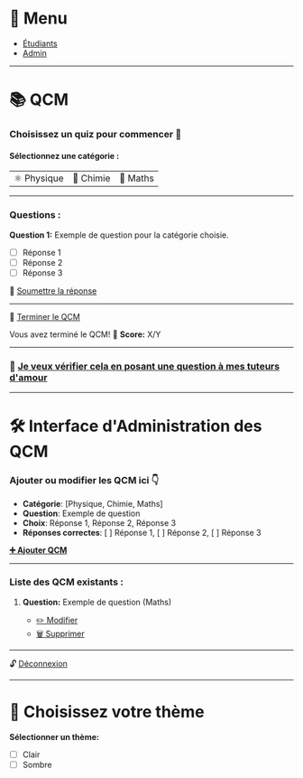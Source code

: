 # 🧭 Menu

- [Étudiants](#etudiants)
- [Admin](#admin)

---

# 📚 QCM

### Choisissez un quiz pour commencer 🚀

#### Sélectionnez une catégorie :

| | | |
|:--:|:--:|:--:|
| ⚛️ Physique | 🧪 Chimie | 📐 Maths |

---

### Questions :

**Question 1:** Exemple de question pour la catégorie choisie.

- [ ] Réponse 1
- [ ] Réponse 2
- [ ] Réponse 3

🚀 [Soumettre la réponse](#)

---

🎉 [Terminer le QCM](#)

Vous avez terminé le QCM! 🎯 **Score:** X/Y

---

### 💌 [Je veux vérifier cela en posant une question à mes tuteurs d'amour](https://www.instagram.com/les_glycerhums)

---

# 🛠️ Interface d'Administration des QCM

### Ajouter ou modifier les QCM ici 👇

- **Catégorie**: [Physique, Chimie, Maths]
- **Question**: Exemple de question
- **Choix**: Réponse 1, Réponse 2, Réponse 3
- **Réponses correctes**: [ ] Réponse 1, [ ] Réponse 2, [ ] Réponse 3

**[➕ Ajouter QCM](#)**

---

### Liste des QCM existants :

1. **Question:** Exemple de question (Maths)

    - [✏️ Modifier](#)
    - [🗑️ Supprimer](#)

---

🔓 [Déconnexion](#)

---

# 🎨 Choisissez votre thème

**Sélectionner un thème:**

- [ ] Clair
- [ ] Sombre
